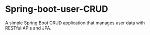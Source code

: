 # Spring-boot-user-CRUD
A simple Spring Boot CRUD application that manages user data with RESTful APIs and JPA.
